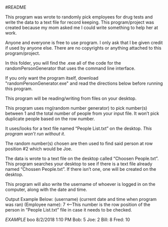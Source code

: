 #README

This program was wrote to randomly pick employees for drug tests and write the data to a text file for record keeping. This program/project was created because my mom asked me I could write something to help her at work.

Anyone and everyone is free to use program. I only ask that I be given credit if used by anyone else. There are no copyrights or anything attached to this program/project.

In this folder, you will find the .exe all of the code for the randomPersonGenerator that uses the command line interface.

If you only want the program itself, download "randomPersonGenerator.exe" and read the directions below before running this program.

This program will be reading/writing from files on your desktop.

This program uses rng(random number generator) to pick number(s) between 1 and the total number of people from your input file. It won’t pick duplicate people based on the row number.

It uses/looks for a text file named “People List.txt” on the desktop. *This program won’t run without it*.

The random number(s) chosen are then used to find said person at row position #2 which would be Joe.

The data is wrote to a text file on the desktop called “Choosen People.txt”. This program searches your desktop to see if there is a text file already named “Chossen People.txt”. If there isn’t one, one will be created on the desktop.

This program will also write the username of whoever is logged in on the computer, along with the date and time.

Output Example Below: (username) (current date and time when program was ran) (Employee name): 7 <--This number is the row position of the person in “People List.txt” file in case it needs to be checked.

*EXAMPLE*
boo 8/2/2018 1:10 PM
Bob:	5
Joe:	2
Bill:	8
Fred:	10
